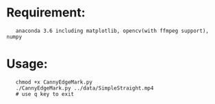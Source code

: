 # Requirement:
```
   anaconda 3.6 including matplotlib, opencv(with ffmpeg support), numpy
```

# Usage:
```
   chmod +x CannyEdgeMark.py
   ./CannyEdgeMark.py ../data/SimpleStraight.mp4
   # use q key to exit
```
